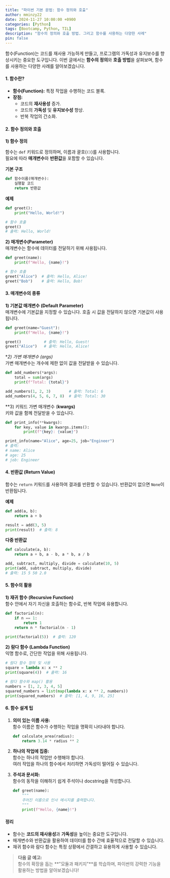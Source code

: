 ```yaml
---
title: "파이썬 기본 문법: 함수 정의와 호출"
author: mminzy22
date: 2024-11-27 10:00:00 +0900
categories: [Python]
tags: [Bootcamp, Python, TIL]
description: "함수의 정의와 호출 방법. 그리고 함수를 사용하는 다양한 사례"
pin: false
---
```



함수(Function)는 코드를 재사용 가능하게 만들고, 프로그램의 가독성과 유지보수를 향상시키는 중요한 도구입니다. 이번 글에서는 **함수의 정의**와 **호출 방법**을 살펴보며, 함수를 사용하는 다양한 사례를 알아보겠습니다.


#### 1. 함수란?

- **함수(Function):** 특정 작업을 수행하는 코드 블록.
- **장점:**
  - 코드의 **재사용성** 증가.
  - 코드의 **가독성** 및 **유지보수성** 향상.
  - 반복 작업의 간소화.


#### 2. 함수 정의와 호출

**1) 함수 정의**

함수는 `def` 키워드로 정의하며, 이름과 괄호(`()`)를 사용합니다.  
필요에 따라 **매개변수**와 **반환값**을 포함할 수 있습니다.

**기본 구조**
```python
def 함수이름(매개변수):
    실행할 코드
    return 반환값
```

**예제**
```python
def greet():
    print("Hello, World!")

# 함수 호출
greet()
# 출력: Hello, World!
```

**2) 매개변수(Parameter)**  
매개변수는 함수에 데이터를 전달하기 위해 사용됩니다.

```python
def greet(name):
    print(f"Hello, {name}!")

# 함수 호출
greet("Alice")  # 출력: Hello, Alice!
greet("Bob")    # 출력: Hello, Bob!
```


#### 3. 매개변수의 종류

**1) 기본값 매개변수 (Default Parameter)**  
매개변수에 기본값을 지정할 수 있습니다. 호출 시 값을 전달하지 않으면 기본값이 사용됩니다.

```python
def greet(name="Guest"):
    print(f"Hello, {name}!")

greet()          # 출력: Hello, Guest!
greet("Alice")   # 출력: Hello, Alice!
```

**2) 가변 매개변수 (*args)**  
가변 매개변수는 개수에 제한 없이 값을 전달받을 수 있습니다.

```python
def add_numbers(*args):
    total = sum(args)
    print(f"Total: {total}")

add_numbers(1, 2, 3)        # 출력: Total: 6
add_numbers(4, 5, 6, 7, 8)  # 출력: Total: 30
```

**3) 키워드 가변 매개변수 (**kwargs)**  
키와 값을 함께 전달받을 수 있습니다.

```python
def print_info(**kwargs):
    for key, value in kwargs.items():
        print(f"{key}: {value}")

print_info(name="Alice", age=25, job="Engineer")
# 출력:
# name: Alice
# age: 25
# job: Engineer
```


#### 4. 반환값 (Return Value)

함수는 `return` 키워드를 사용하여 결과를 반환할 수 있습니다. 반환값이 없으면 `None`이 반환됩니다.

**예제**
```python
def add(a, b):
    return a + b

result = add(3, 5)
print(result)  # 출력: 8
```

**다중 반환값**
```python
def calculate(a, b):
    return a + b, a - b, a * b, a / b

add, subtract, multiply, divide = calculate(10, 5)
print(add, subtract, multiply, divide)
# 출력: 15 5 50 2.0
```


#### 5. 함수의 활용

**1) 재귀 함수 (Recursive Function)**  
함수 안에서 자기 자신을 호출하는 함수로, 반복 작업에 유용합니다.

```python
def factorial(n):
    if n == 1:
        return 1
    return n * factorial(n - 1)

print(factorial(5))  # 출력: 120
```

**2) 람다 함수 (Lambda Function)**  
익명 함수로, 간단한 작업을 위해 사용됩니다.

```python
# 람다 함수 정의 및 사용
square = lambda x: x ** 2
print(square(4))  # 출력: 16

# 람다 함수와 map() 활용
numbers = [1, 2, 3, 4, 5]
squared_numbers = list(map(lambda x: x ** 2, numbers))
print(squared_numbers)  # 출력: [1, 4, 9, 16, 25]
```


#### 6. 함수 설계 팁

1. **의미 있는 이름 사용:**  
   함수 이름은 함수가 수행하는 작업을 명확히 나타내야 합니다.
   ```python
   def calculate_area(radius):
       return 3.14 * radius ** 2
   ```

2. **하나의 작업에 집중:**  
   함수는 하나의 작업만 수행해야 합니다.  
   여러 작업을 하나의 함수에서 처리하면 가독성이 떨어질 수 있습니다.

3. **주석과 문서화:**  
   함수의 동작을 이해하기 쉽게 주석이나 docstring을 작성합니다.
   ```python
   def greet(name):
       """
       주어진 이름으로 인사 메시지를 출력합니다.
       """
       print(f"Hello, {name}!")
   ```


#### 정리

- 함수는 **코드의 재사용성**과 **가독성**을 높이는 중요한 도구입니다.
- 매개변수와 반환값을 활용하여 데이터를 함수 간에 효율적으로 전달할 수 있습니다.
- 재귀 함수와 람다 함수는 특정 상황에서 간결하고 유용하게 사용할 수 있습니다.

> **다음 글 예고:**  
> 함수의 확장을 돕는 **"모듈과 패키지"**를 학습하며, 파이썬의 강력한 기능을 활용하는 방법을 알아보겠습니다!
